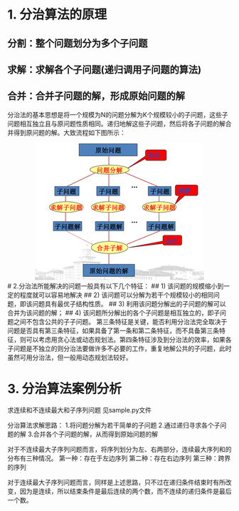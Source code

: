 # 1.	分治算法的原理
## 分割：整个问题划分为多个子问题
## 求解：求解各个子问题(递归调用子问题的算法)
## 合并：合并子问题的解，形成原始问题的解
分治法的基本思想是将一个规模为N的问题分解为K个规模较小的子问题，这些子问题相互独立且与原问题性质相同。递归地解这些子问题，然后将各子问题的解合并得到原问题的解。大致流程如下图所示：
<div align=center><img src="https://github.com/Two222/Basic-Algorithm/blob/master/%E6%95%B0%E6%8D%AE%E7%BB%93%E6%9E%84%E4%B9%8B%E5%88%86%E6%B2%BB%E6%B3%95%E6%80%9D%E6%83%B3/2019-08-28-17-36-39.png" /></div>
# 2.分治法所能解决的问题一般具有以下几个特征：
## 1) 该问题的规模缩小到一定的程度就可以容易地解决
## 2) 该问题可以分解为若干个规模较小的相同问题，即该问题具有最优子结构性质。
## 3) 利用该问题分解出的子问题的解可以合并为该问题的解；
## 4) 该问题所分解出的各个子问题是相互独立的，即子问题之间不包含公共的子子问题。
第三条特征是关键，能否利用分治法完全取决于问题是否具有第三条特征，如果具备了第一条和第二条特征，而不具备第三条特征，则可以考虑用贪心法或动态规划法。第四条特征涉及到分治法的效率，如果各子问题是不独立的则分治法要做许多不必要的工作，重复地解公共的子问题，此时虽然可用分治法，但一般用动态规划法较好。

# 3.	分治算法案例分析
求连续和不连续最大和子序列问题
见sample.py文件

分治算法求解思路：
    1.将问题分解为若干简单的子问题
    2.通过递归寻求各个子问题的解
    3.合并各个子问题的解，从而得到原始问题的解

对于不连续最大子序列问题而言，将序列划分为左、右两部分，连续最大序列和的分布有三种情况。
    第一种：存在于左边序列
    第二种：存在右边序列
    第三种：跨界的序列

对于连续最大子序列问题而言，同样是上述思路，只不过在递归条件结束时有所改变，因为是连续，所以结束条件是最后连续的两个数，而不连续的递归条件是最后一个数。

